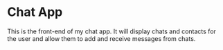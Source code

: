 # Chat App

This is the front-end of my chat app. It will display chats and contacts for the user and allow them to add and receive messages from chats.
